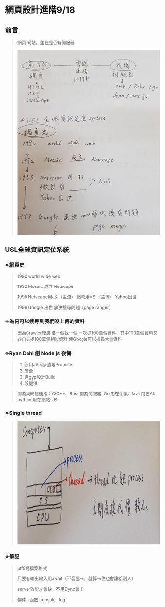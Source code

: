 # 網頁設計進階9/18

## 前言
> 網頁 網站，差在是否有伺服器

> <img src="./Picture/09181.jpg" height=600 weight=400 />

## USL全球資訊定位系統
### ※網頁史 
>1990  world wide web 
> 
>1992  Mosaic 成立 Netscape 
> 
>1995  Netscape用JS （主流）  微軟用VS （主流）  Yahoo出世 
>
>1998  Google 出世 解決搜尋問題（page ranger） 
 
### ※為何可以搜尋到我們沒上傳的資料 
>因為Crawler爬蟲 要一個找一個 
>一次抓100萬個資料，其中100萬個資料又各自去找100萬個相似資料 
>使Google可以搜尋大量資料 
 
### ※Ryan Dahl 創 Node.js 後悔 
>1. 沒用JS同步處理Promise 
>2. 安全 
>3. 用gyp設計Bulid 
>4. 沒提供 
 
>開發與硬體連接：C/C++、Rust 
>開發伺服器: Go 
>用在企業: Java 
>用在AI: python 
>用在網站: JS 

### ※Single thread

> <img src="./Picture/09182.jpg" height=400 weight=200 />

### ※筆記
>utf8是檔案格式 
> 
>只要有輸出輸入用await（不容易卡，就算卡住也會讓給別人） 
> 
>server效能才會快，不用Dync會卡
>
>物件 . 函數 console . log
